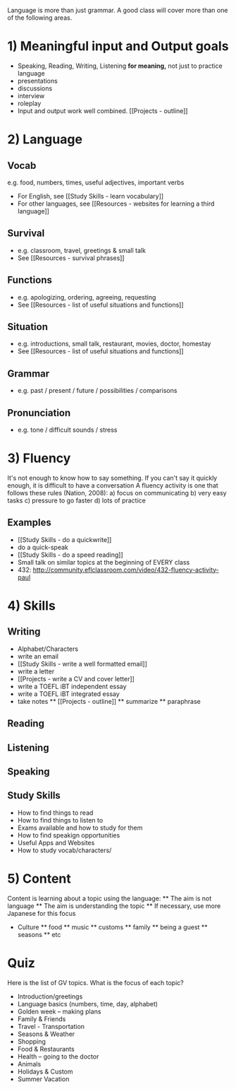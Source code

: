 Language is more than just grammar.  A good class will cover more than one of the following areas.

# 1) Meaningful input and Output goals
* Speaking, Reading, Writing, Listening __for meaning,__ not just to practice language
* presentations
* discussions
* interview
* roleplay
* Input and output work well combined.  [[Projects - outline]]


# 2) Language
## Vocab
e.g. food, numbers, times, useful adjectives, important verbs
* For English, see [[Study Skills - learn vocabulary]]
* For other languages, see [[Resources - websites for learning a third language]]

## Survival
* e.g. classroom, travel, greetings & small talk
* See [[Resources - survival phrases]]

## Functions
* e.g. apologizing, ordering, agreeing, requesting
* See [[Resources - list of useful situations and functions]]

## Situation
* e.g. introductions, small talk, restaurant, movies, doctor, homestay
* See [[Resources - list of useful situations and functions]]

## Grammar
* e.g. past / present / future / possibilities / comparisons

## Pronunciation
* e.g. tone / difficult sounds / stress


# 3) Fluency
It's not enough to know how to say something.
If you can't say it quickly enough, it is difficult to have a conversation
A fluency activity is one that follows these rules (Nation, 2008):
a) focus on communicating
b) very easy tasks
c) pressure to go faster
d) lots of practice

## Examples
* [[Study Skills - do a quickwrite]]
* do a quick-speak
* [[Study Skills - do a speed reading]]
* Small talk on similar topics at the beginning of EVERY class
* 432: http://community.eflclassroom.com/video/432-fluency-activity-paul

# 4) Skills
## Writing
* Alphabet/Characters
* write an email
* [[Study Skills - write a well formatted email]]
* write a letter
* [[Projects - write a CV and cover letter]]
* write a TOEFL iBT independent essay
* write a TOEFL iBT integrated essay
* take notes
** [[Projects - outline]]
** summarize
** paraphrase
## Reading



## Listening

## Speaking




## Study Skills
* How to find things to read
* How to find things to listen to
* Exams available and how to study for them
* How to find speakign opportunities
* Useful Apps and Websites
* How to study vocab/characters/


# 5) Content
Content is learning about a topic using the language:
** The aim is not language
** The aim is understanding the topic
** If necessary, use more Japanese for this focus
* Culture
** food
** music
** customs
** family
** being a guest
** seasons
** etc

# Quiz
Here is the list of GV topics.
What is the focus of each topic?
* Introduction/greetings
* Language basics (numbers, time, day, alphabet)
* Golden week – making plans
* Family & Friends
* Travel - Transportation
* Seasons & Weather
* Shopping
* Food & Restaurants
* Health – going to the doctor
* Animals
* Holidays & Custom
* Summer Vacation
